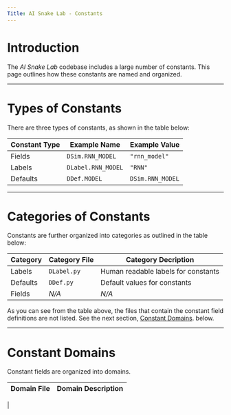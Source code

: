 ```yaml
---
Title: AI Snake Lab - Constants
---
```


# Introduction

The *AI Snake Lab* codebase includes a large number of constants. This page outlines how these constants are named and organized.

---

# Types of Constants

There are three types of constants, as shown in the table below:

**Constant Type** | **Example Name**   | **Example Value**
------------------|--------------------|------------------
Fields            | `DSim.RNN_MODEL`   | `"rnn_model"`
Labels            | `DLabel.RNN_MODEL` | `"RNN"`
Defaults          | `DDef.MODEL`       | `DSim.RNN_MODEL`

---

# Categories of Constants

Constants are further organized into categories as outlined in the table below:

**Category** | **Category File** | **Category Decription**
-------------|-------------------|------------------------
Labels       | `DLabel.py`       | Human readable labels for constants
Defaults     | `DDef.py`         | Default values for constants
Fields       | *N/A*             | *N/A*

As you can see from the table above, the files that contain the constant field definitions are not listed. See the next section, [Constant Domains](#constant_domains). below.

---

# Constant Domains

Constant fields are organized into domains.

| **Domain File** | **Domain Description**
|-----------------|------------------------
| 